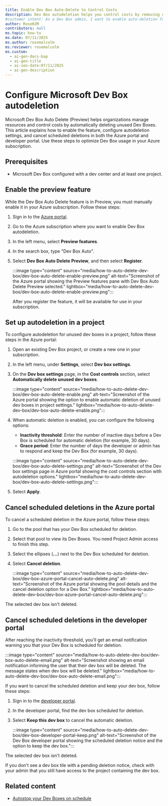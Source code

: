 ```yaml
---
title: Enable Dev Box Auto-Delete to Control Costs
description: Dev Box autodeletion helps you control costs by removing unused Dev Boxes. Learn how to enable, configure, and cancel autodeletion in Azure.
#customer intent: As a Dev Box admin, I want to enable auto-deletion for unused Dev Boxes so that I can control costs in my Azure subscription.
author: RoseHJM
contributors: null
ms.topic: how-to
ms.date: 07/11/2025
ms.author: rosemalcolm
ms.reviewer: rosemalcolm
ms.custom:
  - ai-gen-docs-bap
  - ai-gen-title
  - ai-seo-date:07/11/2025
  - ai-gen-description
---
```


# Configure Microsoft Dev Box autodeletion

Microsoft Dev Box Auto Delete (Preview) helps organizations manage resources and control costs by automatically deleting unused Dev Boxes. This article explains how to enable the feature, configure autodeletion settings, and cancel scheduled deletions in both the Azure portal and developer portal. Use these steps to optimize Dev Box usage in your Azure subscription.

## Prerequisites

- Microsoft Dev Box configured with a dev center and at least one project.

## Enable the preview feature

While the Dev Box Auto Delete feature is in Preview, you must manually enable it in your Azure subscription. Follow these steps:

1. Sign in to the [Azure portal](https://portal.azure.com).
1. Go to the Azure subscription where you want to enable Dev Box autodeletion.
1. In the left menu, select **Preview features**.
1. In the search box, type "Dev Box Auto".
1. Select **Dev Box Auto Delete Preview**, and then select **Register**.

   :::image type="content" source="media/how-to-auto-delete-dev-box/dev-box-auto-delete-enable-preview.png" alt-text="Screenshot of the Azure portal showing the Preview features pane with Dev Box Auto Delete Preview selected." lightbox="media/how-to-auto-delete-dev-box/dev-box-auto-delete-enable-preview.png":::

   After you register the feature, it will be available for use in your subscription.

## Set up autodeletion in a project

To configure autodeletion for unused dev boxes in a project, follow these steps in the Azure portal:

1. Open an existing Dev Box project, or create a new one in your subscription.
1. In the left menu, under **Settings**, select **Dev box settings**.
1. On the **Dev box settings** page, in the **Cost controls** section, select **Automatically delete unused dev boxes**.

   :::image type="content" source="media/how-to-auto-delete-dev-box/dev-box-auto-delete-enable.png" alt-text="Screenshot of the Azure portal showing the option to enable automatic deletion of unused dev boxes in project settings." lightbox="media/how-to-auto-delete-dev-box/dev-box-auto-delete-enable.png":::
 
1. When automatic deletion is enabled, you can configure the following options:
   - **Inactivity threshold**: Enter the number of inactive days before a Dev Box is scheduled for automatic deletion (for example, 30 days).
   - **Grace period**: Enter the number of days the developer or admin has to respond and keep the Dev Box (for example, 30 days).

   :::image type="content" source="media/how-to-auto-delete-dev-box/dev-box-auto-delete-settings.png" alt-text="Screenshot of the Dev box settings page in Azure portal showing the cost controls section with autodeletion options." lightbox="media/how-to-auto-delete-dev-box/dev-box-auto-delete-settings.png"::: 

1. Select **Apply**.

## Cancel scheduled deletions in the Azure portal

To cancel a scheduled deletion in the Azure portal, follow these steps:

1. Go to the pool that has your Dev Box scheduled for deletion.
1. Select that pool to view its Dev Boxes. You need Project Admin access to finish this step.
1. Select the ellipses (**...**) next to the Dev Box scheduled for deletion.
1. Select **Cancel deletion**. 

   :::image type="content" source="media/how-to-auto-delete-dev-box/dev-box-azure-portal-cancel-auto-delete.png" alt-text="Screenshot of the Azure portal showing the pool details and the cancel deletion option for a Dev Box." lightbox="media/how-to-auto-delete-dev-box/dev-box-azure-portal-cancel-auto-delete.png":::

The selected dev box isn't deleted.

## Cancel scheduled deletions in the developer portal

After reaching the inactivity threshold, you'll get an email notification warning you that your Dev Box is scheduled for deletion. 

:::image type="content" source="media/how-to-auto-delete-dev-box/dev-box-auto-delete-email.png" alt-text="Screenshot showing an email notification informing the user that their dev box will be deleted. The message states when dev box will be deleted." lightbox="media/how-to-auto-delete-dev-box/dev-box-auto-delete-email.png":::

If you want to cancel the scheduled deletion and keep your dev box, follow these steps:

1. Sign in to the [developer portal](https://aka.ms/devbox-portal).
1. In the developer portal, find the dev box scheduled for deletion.
1. Select **Keep this dev box** to cancel the automatic deletion.

   :::image type="content" source="media/how-to-auto-delete-dev-box/dev-box-developer-portal-keep.png" alt-text="Screenshot of the Dev Box developer portal showing the scheduled deletion notice and the option to keep the dev box.":::

The selected dev box isn't deleted.

If you don't see a dev box tile with a pending deletion notice, check with your admin that you still have access to the project containing the dev box.

## Related content

- [Autostop your Dev Boxes on schedule](how-to-configure-stop-schedule.md)
